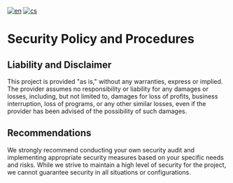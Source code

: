 [![en](https://img.shields.io/badge/lang-en-red.svg)](https://github.com/PepikVaio/reMarkable_re-Planner?tab=security-ov-file)
[![cs](https://img.shields.io/badge/lang-cs-springgreen.svg)](https://github.com/PepikVaio/reMarkable_re-Planner/blob/main/.github/SECURITY.cs.md)


# Security Policy and Procedures


## Liability and Disclaimer

This project is provided "as is," without any warranties, express or implied. The provider assumes no responsibility or liability for any damages or losses, including, but not limited to, damages for loss of profits, business interruption, loss of programs, or any other similar losses, even if the provider has been advised of the possibility of such damages.

## Recommendations

We strongly recommend conducting your own security audit and implementing appropriate security measures based on your specific needs and risks. While we strive to maintain a high level of security for the project, we cannot guarantee security in all situations or configurations.
